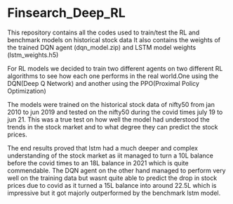 # Finsearch_Deep_RL
This repository contains all the codes used to train/test the RL and benchmark models on historical stock data
It also contains the weights of the trained DQN agent (dqn_model.zip) and LSTM model weights (lstm_weights.h5)

For RL models we decided to train two different agents on two different RL algorithms to see how each one performs in the real world.One using the DQN(Deep Q Network) and another using the PPO(Proximal Policy Optimization)

The models were trained on the historical stock data of nifty50 from jan 2010 to jun 2019 and tested on the nifty50 during the covid times july 19 to jun 21.
This was a true test on how well the model had understood the trends in the stock market and to what degree they can predict the stock prices.

The end results proved that lstm had a much deeper and complex understanding of the stock market as iit managed to turn a 10L balance before the covid times to an 18L balance in 2021 which is quite commendable.
The DQN agent on the other hand managed to perform very well on the training data but wasnt quite able to predict the drop in stock prices due to covid as it turned a 15L balance into around 22.5L which is impressive but it got majorly outperformed by the benchmark lstm model.
